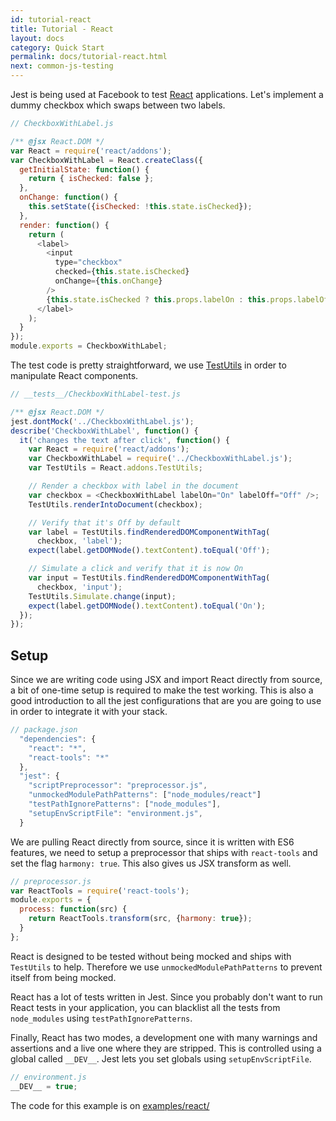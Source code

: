 ```yaml
---
id: tutorial-react
title: Tutorial - React
layout: docs
category: Quick Start
permalink: docs/tutorial-react.html
next: common-js-testing
---
```


Jest is being used at Facebook to test [React](http://facebook.github.io/react/) applications. Let's implement a dummy checkbox which swaps between two labels.

```javascript
// CheckboxWithLabel.js

/** @jsx React.DOM */
var React = require('react/addons');
var CheckboxWithLabel = React.createClass({
  getInitialState: function() {
    return { isChecked: false };
  },
  onChange: function() {
    this.setState({isChecked: !this.state.isChecked});
  },
  render: function() {
    return (
      <label>
        <input
          type="checkbox"
          checked={this.state.isChecked}
          onChange={this.onChange}
        />
        {this.state.isChecked ? this.props.labelOn : this.props.labelOff}
      </label>
    );
  }
});
module.exports = CheckboxWithLabel;
```

The test code is pretty straightforward, we use [TestUtils](http://facebook.github.io/react/docs/test-utils.html) in order to manipulate React components.

```javascript
// __tests__/CheckboxWithLabel-test.js

/** @jsx React.DOM */
jest.dontMock('../CheckboxWithLabel.js');
describe('CheckboxWithLabel', function() {
  it('changes the text after click', function() {
    var React = require('react/addons');
    var CheckboxWithLabel = require('../CheckboxWithLabel.js');
    var TestUtils = React.addons.TestUtils;

    // Render a checkbox with label in the document
    var checkbox = <CheckboxWithLabel labelOn="On" labelOff="Off" />;
    TestUtils.renderIntoDocument(checkbox);

    // Verify that it's Off by default
    var label = TestUtils.findRenderedDOMComponentWithTag(
      checkbox, 'label');
    expect(label.getDOMNode().textContent).toEqual('Off');

    // Simulate a click and verify that it is now On
    var input = TestUtils.findRenderedDOMComponentWithTag(
      checkbox, 'input');
    TestUtils.Simulate.change(input);
    expect(label.getDOMNode().textContent).toEqual('On');
  });
});
```

## Setup

Since we are writing code using JSX and import React directly from source, a bit of one-time setup is required to make the test working. This is also a good introduction to all the jest configurations that are you are going to use in order to integrate it with your stack.

```javascript
// package.json
  "dependencies": {
    "react": "*",
    "react-tools": "*"
  },
  "jest": {
    "scriptPreprocessor": "preprocessor.js",
    "unmockedModulePathPatterns": ["node_modules/react"]
    "testPathIgnorePatterns": ["node_modules"],
    "setupEnvScriptFile": "environment.js",
  }
```

We are pulling React directly from source, since it is written with ES6 features, we need to setup a preprocessor that ships with `react-tools` and set the flag `harmony: true`. This also gives us JSX transform as well.

```javascript
// preprocessor.js
var ReactTools = require('react-tools');
module.exports = {
  process: function(src) {
    return ReactTools.transform(src, {harmony: true});
  }
};
```

React is designed to be tested without being mocked and ships with `TestUtils` to help. Therefore we use `unmockedModulePathPatterns` to prevent itself from being mocked.

React has a lot of tests written in Jest. Since you probably don't want to run React tests in your application, you can blacklist all the tests from `node_modules` using `testPathIgnorePatterns`.

Finally, React has two modes, a development one with many warnings and assertions and a live one where they are stripped. This is controlled using a global called `__DEV__`. Jest lets you set globals using `setupEnvScriptFile`.

```javascript
// environment.js
__DEV__ = true;
```

The code for this example is on [examples/react/](https://github.com/facebook/jest/tree/master/examples/react)
